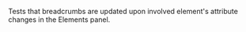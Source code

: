 Tests that breadcrumbs are updated upon involved element's attribute changes in the Elements panel.
